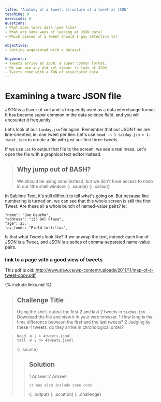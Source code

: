 ```yaml
---
title: "Anatomy of a tweet: structure of a tweet as JSON"
teaching: 0
exercises: 0
questions:
- What does twarc data look like?
- What are some ways of looking at JSON data?
- Which pieces of a tweet should I pay attention to?

objectives:
- Getting acquainted with a dataset

keypoints:
- Tweets arrive as JSON, a super common format.
- We can use any old xml viewer to look at JSON
- Tweets come with a TON of associated data
---
```


# Examining a twarc JSON file

JSON is a flavor of xml and is frequently used as a data interchange
format. It has become super common in the data science field, and you will 
encounter it frequently. 

Let's look at our `taxday.jsn` file again. Remember that our JSON files are line-oriented,
ie: one tweet per line. Let's use `head -n 1 taxday.jsn > 1-tweet.json` to create a file
with just our first three tweets.

If we use `cat` to output that file to the screen, we see a real mess. Let's
open the file with a graphical text editor instead. 

> ## Why jump out of BASH?
>
> We should be using nano instead, but we don't have access to nano
> in our little shell window. 
> {: .source}
{: .callout}

In Sublime Text, it's still difficult to tell what's going on. But because line numbering is
turned on, we can see that this whole screen is still the first Tweet. Are these all a whole
bunch of named-value pairs? ie:

~~~
"name": "Joe Gaucho",
"address": "123 Del Playa",
"age": 23,
fav_foods: "Field tortillas",
~~~

Is that what Tweets look like? If we unwrap the text, indeed: each line of JSON is a Tweet,
and JSON is a series of comma-separated name-value pairs. 

### link to a page with a good view of tweets
This pdf is old: http://www.slaw.ca/wp-content/uploads/2011/11/map-of-a-tweet-copy.pdf


{% include links.md %}

> ## Challenge Title
>
> Using the shell, output the first 2 and last 2 tweets in `taxday.jsn`.
> Download the file and view it in your web browser. 
> 1 How long is the time difference between the first and the last tweets?
> 2 Judging by these 4 tweets, do they arrive in chronological order?
> 

> ~~~
> head -n 2 > 4tweets.jsonl
> tail -n 2 >> 4tweets.jsonl
> ~~~
> {: .source}
>
> > ## Solution
> >
> > 1 Answer
> > 2 Answer
> > ~~~
> > it may also include some code
> > ~~~
> > {: .output}
> {: .solution}
{: .challenge}
